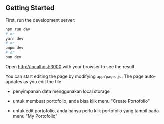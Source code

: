 ## Getting Started

First, run the development server:

```bash
npm run dev
# or
yarn dev
# or
pnpm dev
# or
bun dev
```

Open [http://localhost:3000](http://localhost:3000) with your browser to see the result.

You can start editing the page by modifying `app/page.js`. The page auto-updates as you edit the file.

- penyimpanan data menggunakan local storage

- untuk membuat portofolio, anda bisa klik menu "Create Portofolio"

- untuk edit portofolio, anda hanya perlu klik portofolio yang tampil pada menu "My Portofolio"
